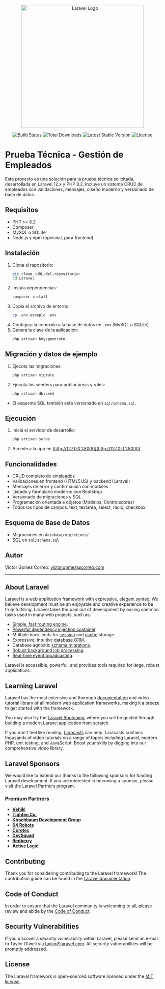 <p align="center"><a href="https://laravel.com" target="_blank"><img src="https://raw.githubusercontent.com/laravel/art/master/logo-lockup/5%20SVG/2%20CMYK/1%20Full%20Color/laravel-logolockup-cmyk-red.svg" width="400" alt="Laravel Logo"></a></p>

<p align="center">
<a href="https://github.com/laravel/framework/actions"><img src="https://github.com/laravel/framework/workflows/tests/badge.svg" alt="Build Status"></a>
<a href="https://packagist.org/packages/laravel/framework"><img src="https://img.shields.io/packagist/dt/laravel/framework" alt="Total Downloads"></a>
<a href="https://packagist.org/packages/laravel/framework"><img src="https://img.shields.io/packagist/v/laravel/framework" alt="Latest Stable Version"></a>
<a href="https://packagist.org/packages/laravel/framework"><img src="https://img.shields.io/packagist/l/laravel/framework" alt="License"></a>
</p>

# Prueba Técnica - Gestión de Empleados

Este proyecto es una solución para la prueba técnica solicitada, desarrollada en Laravel 12.x y PHP 8.2. Incluye un sistema CRUD de empleados con validaciones, mensajes, diseño moderno y versionado de base de datos.

## Requisitos
- PHP >= 8.2
- Composer
- MySQL o SQLite
- Node.js y npm (opcional, para frontend)

## Instalación
1. Clona el repositorio:
   ```bash
   git clone <URL-del-repositorio>
   cd Laravel
   ```
2. Instala dependencias:
   ```bash
   composer install
   ```
3. Copia el archivo de entorno:
   ```bash
   cp .env.example .env
   ```
4. Configura la conexión a la base de datos en `.env` (MySQL o SQLite).
5. Genera la clave de la aplicación:
   ```bash
   php artisan key:generate
   ```

## Migración y datos de ejemplo
1. Ejecuta las migraciones:
   ```bash
   php artisan migrate
   ```
2. Ejecuta los seeders para poblar áreas y roles:
   ```bash
   php artisan db:seed
   ```
- El esquema SQL también está versionado en `sql/schema.sql`.

## Ejecución
1. Inicia el servidor de desarrollo:
   ```bash
   php artisan serve
   ```
2. Accede a la app en [http://127.0.0.1:8000](http://127.0.0.1:8000)

## Funcionalidades
- CRUD completo de empleados
- Validaciones en frontend (HTML5/JS) y backend (Laravel)
- Mensajes de error y confirmación con modales
- Listado y formulario moderno con Bootstrap
- Versionado de migraciones y SQL
- Programación orientada a objetos (Modelos, Controladores)
- Todos los tipos de campos: text, textarea, select, radio, checkbox

## Esquema de Base de Datos
- Migraciones en `database/migrations/`
- SQL en `sql/schema.sql`

## Autor
Victor Gomez
Correo: victor.gomez@correo.com

---

## About Laravel

Laravel is a web application framework with expressive, elegant syntax. We believe development must be an enjoyable and creative experience to be truly fulfilling. Laravel takes the pain out of development by easing common tasks used in many web projects, such as:

- [Simple, fast routing engine](https://laravel.com/docs/routing).
- [Powerful dependency injection container](https://laravel.com/docs/container).
- Multiple back-ends for [session](https://laravel.com/docs/session) and [cache](https://laravel.com/docs/cache) storage.
- Expressive, intuitive [database ORM](https://laravel.com/docs/eloquent).
- Database agnostic [schema migrations](https://laravel.com/docs/migrations).
- [Robust background job processing](https://laravel.com/docs/queues).
- [Real-time event broadcasting](https://laravel.com/docs/broadcasting).

Laravel is accessible, powerful, and provides tools required for large, robust applications.

## Learning Laravel

Laravel has the most extensive and thorough [documentation](https://laravel.com/docs) and video tutorial library of all modern web application frameworks, making it a breeze to get started with the framework.

You may also try the [Laravel Bootcamp](https://bootcamp.laravel.com), where you will be guided through building a modern Laravel application from scratch.

If you don't feel like reading, [Laracasts](https://laracasts.com) can help. Laracasts contains thousands of video tutorials on a range of topics including Laravel, modern PHP, unit testing, and JavaScript. Boost your skills by digging into our comprehensive video library.

## Laravel Sponsors

We would like to extend our thanks to the following sponsors for funding Laravel development. If you are interested in becoming a sponsor, please visit the [Laravel Partners program](https://partners.laravel.com).

### Premium Partners

- **[Vehikl](https://vehikl.com)**
- **[Tighten Co.](https://tighten.co)**
- **[Kirschbaum Development Group](https://kirschbaumdevelopment.com)**
- **[64 Robots](https://64robots.com)**
- **[Curotec](https://www.curotec.com/services/technologies/laravel)**
- **[DevSquad](https://devsquad.com/hire-laravel-developers)**
- **[Redberry](https://redberry.international/laravel-development)**
- **[Active Logic](https://activelogic.com)**

## Contributing

Thank you for considering contributing to the Laravel framework! The contribution guide can be found in the [Laravel documentation](https://laravel.com/docs/contributions).

## Code of Conduct

In order to ensure that the Laravel community is welcoming to all, please review and abide by the [Code of Conduct](https://laravel.com/docs/contributions#code-of-conduct).

## Security Vulnerabilities

If you discover a security vulnerability within Laravel, please send an e-mail to Taylor Otwell via [taylor@laravel.com](mailto:taylor@laravel.com). All security vulnerabilities will be promptly addressed.

## License

The Laravel framework is open-sourced software licensed under the [MIT license](https://opensource.org/licenses/MIT).
